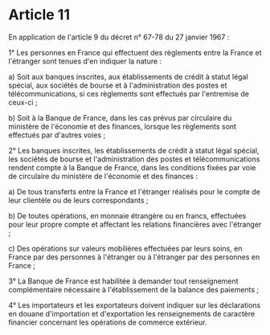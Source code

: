 # Article 11

En application de l'article 9 du décret n° 67-78 du 27 janvier 1967 :

1° Les personnes en France qui effectuent des règlements entre la France et l'étranger sont tenues d'en indiquer la nature :

a) Soit aux banques inscrites, aux établissements de crédit à statut légal spécial, aux sociétés de bourse et à l'administration des postes et télécommunications, si ces règlements sont effectués par l'entremise de ceux-ci ;

b) Soit à la Banque de France, dans les cas prévus par circulaire du ministère de l'économie et des finances, lorsque les règlements sont effectués par d'autres voies ;

2° Les banques inscrites, les établissements de crédit à statut légal spécial, les sociétés de bourse et l'administration des postes et télécommunications rendent compte à la Banque de France, dans les conditions fixées par voie de circulaire du ministère de l'économie et des finances :

a) De tous transferts entre la France et l'étranger réalisés pour le compte de leur clientèle ou de leurs correspondants ;

b) De toutes opérations, en monnaie étrangère ou en francs, effectuées pour leur propre compte et affectant les relations financières avec l'étranger ;

c) Des opérations sur valeurs mobilières effectuées par leurs soins, en France par des personnes à l'étranger ou à l'étranger par des personnes en France ;

3° La Banque de France est habilitée à demander tout renseignement complémentaire nécessaire à l'établissement de la balance des paiements ;

4° Les importateurs et les exportateurs doivent indiquer sur les déclarations en douane d'importation et d'exportation les renseignements de caractère financier concernant les opérations de commerce extérieur.
